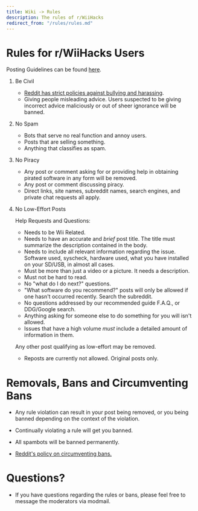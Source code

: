 ```yaml
---
title: Wiki -> Rules
description: The rules of r/WiiHacks
redirect_from: "/rules/rules.md"
---
```


# Rules for r/WiiHacks Users

  Posting Guidelines can be found [here](./posting.md).

1. Be Civil

   * [Reddit has strict policies against bullying and harassing](https://www.reddithelp.com/en/categories/rules-reporting/account-and-community-restrictions/do-not-threaten-harass-or-bully).
   * Giving people misleading advice. Users suspected to be giving incorrect advice maliciously or out of sheer ignorance will be banned.

2. No Spam

   * Bots that serve no real function and annoy users.
   * Posts that are selling something.
   * Anything that classifies as spam.

3. No Piracy

   * Any post or comment asking for or providing help in obtaining pirated software in any form will be removed.
   * Any post or comment discussing piracy.
   * Direct links, site names, subreddit names, search engines, and private chat requests all apply.

4. No Low-Effort Posts

   Help Requests and Questions:
   * Needs to be Wii Related.
   * Needs to have an accurate and *brief* post title. The title must summarize the description contained in the body.
   * Needs to include all relevant information regarding the issue. Software used, syscheck, hardware used, what you have installed on your SD/USB, in almost all cases.
   * Must be more than just a video or a picture. It needs a description.
   * Must not be hard to read.
   * No "what do I do next?" questions.
   * "What software do you recommend?" posts will only be allowed if one hasn't occurred recently. Search the subreddit.
   * No questions addressed by our recommended guide F.A.Q., or DDG/Google search.
   * Anything asking for someone else to do something for you will isn't allowed.
   * Issues that have a high volume *must* include a detailed amount of information in them.

   Any other post qualifying as low-effort may be removed.
   * Reposts are currently not allowed. Original posts only.

# Removals, Bans and Circumventing Bans

  * Any rule violation can result in your post being removed, or you being banned depending on the context of the violation. 

  * Continually violating a rule will get you banned.

  * All spambots will be banned permanently.

  * [Reddit's policy on circumventing bans.](https://www.reddithelp.com/en/categories/rules-reporting/account-and-community-restrictions/what-ban-evasion)

# Questions?

  * If you have questions regarding the rules or bans, please feel free to message the moderators via modmail.
